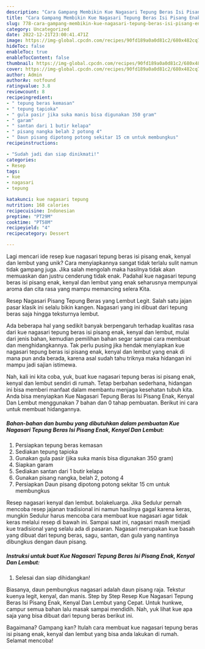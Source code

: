 ```yaml
---
description: "Cara Gampang Membikin Kue Nagasari Tepung Beras Isi Pisang Enak, Kenyal Dan Lembut yang Enak"
title: "Cara Gampang Membikin Kue Nagasari Tepung Beras Isi Pisang Enak, Kenyal Dan Lembut yang Enak"
slug: 778-cara-gampang-membikin-kue-nagasari-tepung-beras-isi-pisang-enak-kenyal-dan-lembut-yang-enak
category: Uncategorized
date: 2022-12-21T23:00:41.471Z
image: https://img-global.cpcdn.com/recipes/90fd189a0a0d81c2/680x482cq70/kue-nagasari-tepung-beras-isi-pisang-enak-kenyal-dan-lembut-foto-resep-utama.jpg
hideToc: false
enableToc: true
enableTocContent: false
thumbnail: https://img-global.cpcdn.com/recipes/90fd189a0a0d81c2/680x482cq70/kue-nagasari-tepung-beras-isi-pisang-enak-kenyal-dan-lembut-foto-resep-utama.jpg
cover: https://img-global.cpcdn.com/recipes/90fd189a0a0d81c2/680x482cq70/kue-nagasari-tepung-beras-isi-pisang-enak-kenyal-dan-lembut-foto-resep-utama.jpg
author: Admin
authorAv: notfound
ratingvalue: 3.8
reviewcount: 8
recipeingredient:
- " tepung beras kemasan"
- " tepung tapioka"
- " gula pasir jika suka manis bisa digunakan 350 gram"
- " garam"
- " santan dari 1 butir kelapa"
- " pisang nangka belah 2 potong 4"
- " Daun pisang dipotong potong sekitar 15 cm untuk membungkus"
recipeinstructions:

- "Sudah jadi dan siap dinikmati!"
categories:
- Resep
tags:
- kue
- nagasari
- tepung

katakunci: kue nagasari tepung 
nutrition: 168 calories
recipecuisine: Indonesian
preptime: "PT29M"
cooktime: "PT58M"
recipeyield: "4"
recipecategory: Dessert

---
```





Lagi mencari ide resep kue nagasari tepung beras isi pisang enak, kenyal dan lembut yang unik? Cara menyiapkannya sangat tidak terlalu sulit namun tidak gampang juga. Jika salah mengolah maka hasilnya tidak akan memuaskan dan justru cenderung tidak enak. Padahal kue nagasari tepung beras isi pisang enak, kenyal dan lembut yang enak seharusnya mempunyai aroma dan cita rasa yang mampu memancing selera Kita.





Resep Nagasari Pisang Tepung Beras yang Lembut Legit. Salah satu jajan pasar klasik ini selalu bikin kangen. Nagasari yang ini dibuat dari tepung beras saja hingga teksturnya lembut.

Ada beberapa hal yang sedikit banyak berpengaruh terhadap kualitas rasa dari kue nagasari tepung beras isi pisang enak, kenyal dan lembut, mulai dari jenis bahan, kemudian pemilihan bahan segar sampai cara membuat dan menghidangkannya. Tak perlu pusing jika hendak menyiapkan kue nagasari tepung beras isi pisang enak, kenyal dan lembut yang enak di mana pun anda berada, karena asal sudah tahu triknya maka hidangan ini mampu jadi sajian istimewa.






Nah, kali ini kita coba, yuk, buat kue nagasari tepung beras isi pisang enak, kenyal dan lembut sendiri di rumah. Tetap berbahan sederhana, hidangan ini bisa memberi manfaat dalam membantu menjaga kesehatan tubuh kita. Anda bisa menyiapkan Kue Nagasari Tepung Beras Isi Pisang Enak, Kenyal Dan Lembut menggunakan 7 bahan dan 0 tahap pembuatan. Berikut ini cara untuk membuat hidangannya.

<!--inarticleads1-->

##### Bahan-bahan dan bumbu yang dibutuhkan dalam pembuatan Kue Nagasari Tepung Beras Isi Pisang Enak, Kenyal Dan Lembut:

1. Persiapkan  tepung beras kemasan
1. Sediakan  tepung tapioka
1. Gunakan  gula pasir (jika suka manis bisa digunakan 350 gram)
1. Siapkan  garam
1. Sediakan  santan dari 1 butir kelapa
1. Gunakan  pisang nangka, belah 2, potong 4
1. Persiapkan  Daun pisang dipotong potong sekitar 15 cm untuk membungkus


Resep nagasari kenyal dan lembut. bolakeluarga. Jika Sedulur pernah mencoba resep jajanan tradisional ini namun hasilnya gagal karena keras, mungkin Sedulur harus mencoba cara membuat kue nagasari agar tidak keras melalui resep di bawah ini. Sampai saat ini, nagasari masih menjadi kue tradisional yang selalu ada di pasaran. Nagasari merupakan kue basah yang dibuat dari tepung beras, sagu, santan, dan gula yang nantinya dibungkus dengan daun pisang. 

<!--inarticleads2-->

##### Instruksi untuk buat Kue Nagasari Tepung Beras Isi Pisang Enak, Kenyal Dan Lembut:


1. Selesai dan siap dihidangkan!

Biasanya, daun pembungkus nagasari adalah daun pisang raja. Tekstur kuenya legit, kenyal, dan manis. Step by Step Resep Kue Nagasari Tepung Beras Isi Pisang Enak, Kenyal Dan Lembut yang Cepat. Untuk hunkwe, campur semua bahan lalu masak sampai mendidih. Nah, yuk lihat kue apa saja yang bisa dibuat dari tepung beras berikut ini. 

Bagaimana? Gampang kan? Itulah cara membuat kue nagasari tepung beras isi pisang enak, kenyal dan lembut yang bisa anda lakukan di rumah. Selamat mencoba!
